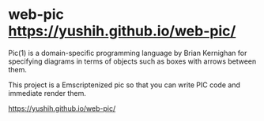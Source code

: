 # web-pic https://yushih.github.io/web-pic/
Pic(1) is a domain-specific programming language by Brian Kernighan for specifying diagrams in terms of objects such as boxes with arrows between them.

This project is a Emscriptenized pic so that you can write PIC code and immediate render them. 

https://yushih.github.io/web-pic/
